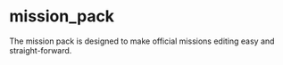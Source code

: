 # mission_pack
The mission pack is designed to make official missions editing easy and straight-forward.
